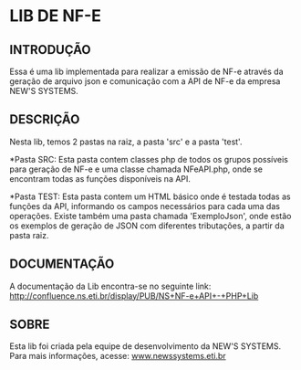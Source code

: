 # LIB DE NF-E							

## INTRODUÇÃO

Essa é uma lib implementada para realizar a emissão de NF-e através da geração de arquivo json e comunicação com a API de NF-e da empresa NEW'S SYSTEMS.



## DESCRIÇÃO

Nesta lib, temos 2 pastas na raiz, a pasta 'src' e a pasta 'test'.

*Pasta SRC:
Esta pasta contem classes php de todos os grupos possíveis para geração de NF-e e uma classe chamada NFeAPI.php, onde se encontram todas as funções disponíveis na API.

*Pasta TEST:
Esta pasta contem um HTML básico onde é testada todas as funções da API, informando os campos necessários para cada uma das operações. Existe também uma pasta chamada 'ExemploJson', onde estão os exemplos de geração de JSON com diferentes tributações, a partir da pasta raiz.

## DOCUMENTAÇÃO
A documentação da Lib encontra-se no seguinte link: 
http://confluence.ns.eti.br/display/PUB/NS+NF-e+API+-+PHP+Lib

## SOBRE

Esta lib foi criada pela equipe de desenvolvimento da NEW'S SYSTEMS.
Para mais informações, acesse: www.newssystems.eti.br
